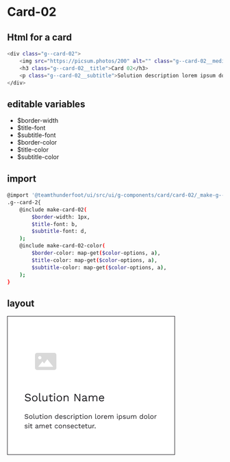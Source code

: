 # Card-02

## Html for a card

```sh
<div class="g--card-02">
    <img src="https://picsum.photos/200" alt="" class="g--card-02__media">
    <h3 class="g--card-02__title">Card 02</h3>
    <p class="g--card-02__subtitle">Solution description lorem ipsum dolor sit amet consectetur.</p>
</div>
```

## editable variables
- $border-width
- $title-font
- $subtitle-font
- $border-color
- $title-color
- $subtitle-color

## import
```sh
@import '@teamthunderfoot/ui/src/ui/g-components/card/card-02/_make-g--card-02';
.g--card-2{
    @include make-card-02(
        $border-width: 1px,
        $title-font: b,
        $subtitle-font: d,
    );
    @include make-card-02-color(
        $border-color: map-get($color-options, a),
        $title-color: map-get($color-options, a),
        $subtitle-color: map-get($color-options, a),
    );
}
```

## layout
![alt text][card-02]

[card-02]: /src/img/global-components/card/card-02.png 